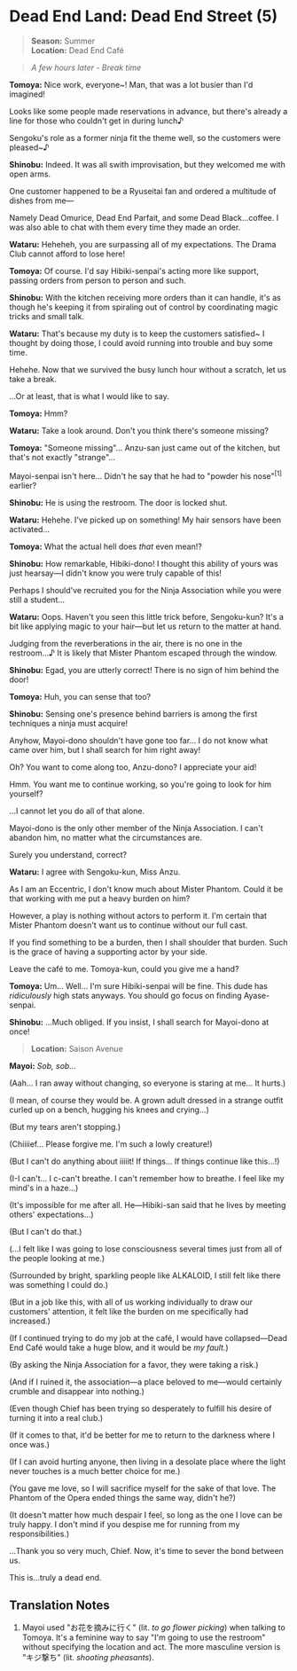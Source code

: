 # Dead End Land: Dead End Street (5)

> **Season:** Summer<br>
> **Location:** Dead End Café

> *A few hours later - Break time*

**Tomoya:** Nice work, everyone~! Man, that was a lot busier than I'd imagined!

Looks like some people made reservations in advance, but there's already a line for those who couldn't get in during lunch♪

Sengoku's role as a former ninja fit the theme well, so the customers were pleased~♪

**Shinobu:** Indeed. It was all swith improvisation, but they welcomed me with open arms.

One customer happened to be a Ryuseitai fan and ordered a multitude of dishes from me—

Namely Dead Omurice, Dead End Parfait, and some Dead Black...coffee. I was also able to chat with them every time they made an order.

**Wataru:** Heheheh, you are surpassing all of my expectations. The Drama Club cannot afford to lose here!

**Tomoya:** Of course. I'd say Hibiki-senpai's acting more like support, passing orders from person to person and such.

**Shinobu:** With the kitchen receiving more orders than it can handle, it's as though he's keeping it from spiraling out of control by coordinating magic tricks and small talk.

**Wataru:** That's because my duty is to keep the customers satisfied~ I thought by doing those, I could avoid running into trouble and buy some time.

Hehehe. Now that we survived the busy lunch hour without a scratch, let us take a break.

...Or at least, that is what I would like to say.

**Tomoya:** Hmm?

**Wataru:** Take a look around. Don't you think there's someone missing?

**Tomoya:** "Someone missing"... Anzu-san just came out of the kitchen, but that's not exactly "strange"...

Mayoi-senpai isn't here... Didn't he say that he had to "powder his nose"<sup>[1]</sup> earlier?

**Shinobu:** He is using the restroom. The door is locked shut.

**Wataru:** Hehehe. I've picked up on something! My hair sensors have been activated...

**Tomoya:** What the actual hell does *that* even mean!?

**Shinobu:** How remarkable, Hibiki-dono! I thought this ability of yours was just hearsay—I didn't know you were truly capable of this!

Perhaps I should've recruited you for the Ninja Association while you were still a student...

**Wataru:** Oops. Haven't you seen this little trick before, Sengoku-kun? It's a bit like applying magic to your hair—but let us return to the matter at hand.

Judging from the reverberations in the air, there is no one in the restroom...♪ It is likely that Mister Phantom escaped through the window.

**Shinobu:** Egad, you are utterly correct! There is no sign of him behind the door!

**Tomoya:** Huh, you can sense that too?

**Shinobu:** Sensing one's presence behind barriers is among the first techniques a ninja must acquire!

Anyhow, Mayoi-dono shouldn't have gone too far... I do not know what came over him, but I shall search for him right away!

Oh? You want to come along too, Anzu-dono? I appreciate your aid!

Hmm. You want me to continue working, so you're going to look for him yourself?

...I cannot let you do all of that alone.

Mayoi-dono is the only other member of the Ninja Association. I can't abandon him, no matter what the circumstances are.

Surely you understand, correct?

**Wataru:** I agree with Sengoku-kun, Miss Anzu.

As I am an Eccentric, I don't know much about Mister Phantom. Could it be that working with me put a heavy burden on him?

However, a play is nothing without actors to perform it. I'm certain that Mister Phantom doesn't want us to continue without our full cast.

If you find something to be a burden, then I shall shoulder that burden. Such is the grace of having a supporting actor by your side.

Leave the café to me. Tomoya-kun, could you give me a hand?

**Tomoya:** Um... Well... I'm sure Hibiki-senpai will be fine. This dude has *ridiculously* high stats anyways. You should go focus on finding Ayase-senpai.

**Shinobu:** ...Much obliged. If you insist, I shall search for Mayoi-dono at once!

> **Location:** Saison Avenue

**Mayoi:** *Sob, sob...*

(Aah... I ran away without changing, so everyone is staring at me... It hurts.)

(I mean, of course they would be. A grown adult dressed in a strange outfit curled up on a bench, hugging his knees and crying...)

(But my tears aren't stopping.)

(Chiiiief... Please forgive me. I'm such a lowly creature!)

(But I can't do anything about iiiiit! If things... If things continue like this...!)

(I-I can't... I c-can't breathe. I can't remember how to breathe. I feel like my mind's in a haze...)

(It's impossible for me after all. He—Hibiki-san said that he lives by meeting others' expectations...)

(But I can't do that.)

(...I felt like I was going to lose consciousness several times just from all of the people looking at me.)

(Surrounded by bright, sparkling people like ALKALOID, I still felt like there was something I could do.)

(But in a job like this, with all of us working individually to draw our customers' attention, it felt like the burden on me specifically had increased.)

(If I continued trying to do my job at the café, I would have collapsed—Dead End Café would take a huge blow, and it would be *my fault.*)

(By asking the Ninja Association for a favor, they were taking a risk.)

(And if I ruined it, the association—a place beloved to me—would certainly crumble and disappear into nothing.)

(Even though Chief has been trying so desperately to fulfill his desire of turning it into a real club.)

(If it comes to that, it'd be better for me to return to the darkness where I once was.)

(If I can avoid hurting anyone, then living in a desolate place where the light never touches is a much better choice for me.)

(You gave me love, so I will sacrifice myself for the sake of that love. The Phantom of the Opera ended things the same way, didn't he?)

(It doesn't matter how much despair I feel, so long as the one I love can be truly happy. I don't mind if you despise me for running from my responsibilities.)

...Thank you so very much, Chief. Now, it's time to sever the bond between us.

This is...truly a dead end.

## Translation Notes

1. Mayoi used "お花を摘みに行く" (lit. *to go flower picking*) when talking to Tomoya. It's a feminine way to say "I'm going to use the restroom" without specifying the location and act. The more masculine version is "キジ撃ち" (lit. *shooting pheasants*).
